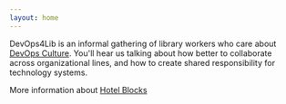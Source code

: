 ```yaml
---
layout: home
---
```

DevOps4Lib is an informal gathering of library workers who care about [DevOps Culture](https://martinfowler.com/bliki/DevOpsCulture.html). You'll hear us talking about how better to collaborate across organizational lines, and how to create shared responsibility for technology systems.

More information about [Hotel Blocks](https://pulibrary.slack.com/archives/C9ZM9RX4J/p1725896825001900)
